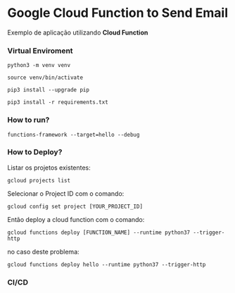 # Google Cloud Function to Send Email

Exemplo de aplicação utilizando **Cloud Function**

### Virtual Enviroment
```
python3 -m venv venv

source venv/bin/activate

pip3 install --upgrade pip

pip3 install -r requirements.txt

```

### How to run?
```
functions-framework --target=hello --debug
```

### How to Deploy?
Listar os projetos existentes:
```
gcloud projects list

```
Selecionar o Project ID com o comando:
```
gcloud config set project [YOUR_PROJECT_ID]
```

Então deploy a cloud function com o comando:
```
gcloud functions deploy [FUNCTION_NAME] --runtime python37 --trigger-http
```

no caso deste problema:
```
gcloud functions deploy hello --runtime python37 --trigger-http
```

### CI/CD 
